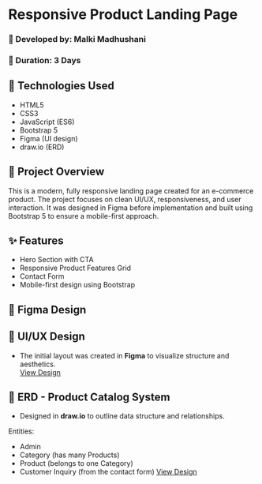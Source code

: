 # Responsive Product Landing Page

### 👤 Developed by: Malki Madhushani  
### 📅 Duration: 3 Days

## 🔧 Technologies Used
- HTML5
- CSS3
- JavaScript (ES6)
- Bootstrap 5
- Figma (UI design)
- draw.io (ERD)

## 🎯 Project Overview

This is a modern, fully responsive landing page created for an e-commerce product. The project focuses on clean UI/UX, responsiveness, and user interaction. It was designed in Figma before implementation and built using Bootstrap 5 to ensure a mobile-first approach.


## ✨ Features
- Hero Section with CTA
- Responsive Product Features Grid
- Contact Form
- Mobile-first design using Bootstrap

## 📎 Figma Design
## 🎨 UI/UX Design

- The initial layout was created in **Figma** to visualize structure and aesthetics.  
[View Design](https://www.figma.com/design/Sxd8RmErJgnU4HNnTU07FP/Untitled?node-id=0-1&p=f&t=x4KCkve2yW54fmAA-0)

## 📘 ERD - Product Catalog System

- Designed in **draw.io** to outline data structure and relationships.

Entities:
- Admin
- Category (has many Products)
- Product (belongs to one Category)
- Customer Inquiry (from the contact form)
[View Design][def]

[def]: https://app.diagrams.net/#G1Qh-jXi-8b4oIE3BGqo_VHZ5h4VC47NgP#%7B%22pageId%22%3A%22AiSeHfFPck5HiGii7t6X%22%7D
